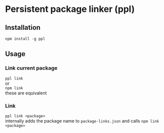 # Persistent package linker (ppl)

## Installation
`npm install -g ppl`

## Usage
### Link current package
`ppl link`  
or  
`npm link`  
these are equivalent

### Link
`ppl link <package>`  
internally adds the package name to `package-links.json` and calls `npm link <package>`